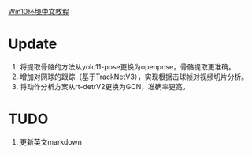 [Win10环境中文教程](README_win10_CN.md)

# Update
1. 将提取骨骼的方法从yolo11-pose更换为openpose，骨骼提取更准确。
2. 增加对网球的跟踪（基于TrackNetV3），实现根据击球帧对视频切片分析。
3. 将动作分析方案从rt-detrV2更换为GCN，准确率更高。

# TUDO
1. 更新英文markdown